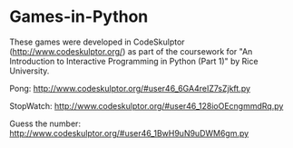 # Games-in-Python
These games were developed in CodeSkulptor (http://www.codeskulptor.org/) as part of the coursework for "An Introduction to Interactive Programming in Python (Part 1)" by Rice University.

Pong: 
http://www.codeskulptor.org/#user46_6GA4reIZ7sZjkft.py 

StopWatch: 
http://www.codeskulptor.org/#user46_128ioOEcngmmdRq.py

Guess the number: 
http://www.codeskulptor.org/#user46_1BwH9uN9uDWM6gm.py 
